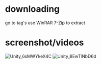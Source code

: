 # downloading
 go to tag's use WinRAR 7-Zip to extract
 

# screenshot/videos
![Unity_6sMWYkeX4C](https://user-images.githubusercontent.com/77900870/191903939-386b59db-03ae-493f-894e-568f788502d5.png)
![Unity_8EwTlNbD6d](https://user-images.githubusercontent.com/77900870/191903958-076815a0-578d-47f6-ae9c-71311a8f46d2.png)
